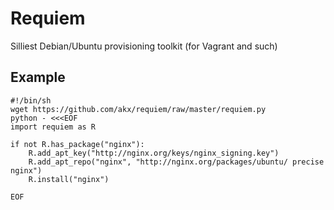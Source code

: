 Requiem
=======

Silliest Debian/Ubuntu provisioning toolkit (for Vagrant and such)

Example
-------

```
#!/bin/sh
wget https://github.com/akx/requiem/raw/master/requiem.py
python - <<<EOF
import requiem as R

if not R.has_package("nginx"):
	R.add_apt_key("http://nginx.org/keys/nginx_signing.key")
	R.add_apt_repo("nginx", "http://nginx.org/packages/ubuntu/ precise nginx")
	R.install("nginx")

EOF
```
